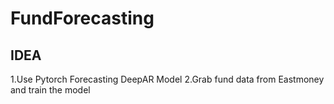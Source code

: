# FundForecasting

## IDEA

1.Use Pytorch Forecasting DeepAR Model
2.Grab fund data from Eastmoney and train the model
